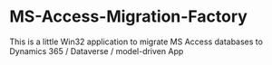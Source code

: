 # MS-Access-Migration-Factory
This is a little Win32 application to migrate MS Access databases to Dynamics 365 / Dataverse / model-driven App
